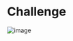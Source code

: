 # Challenge
![image](https://github.com/user-attachments/assets/869efc78-3743-4160-854b-bf3a4457b725)
